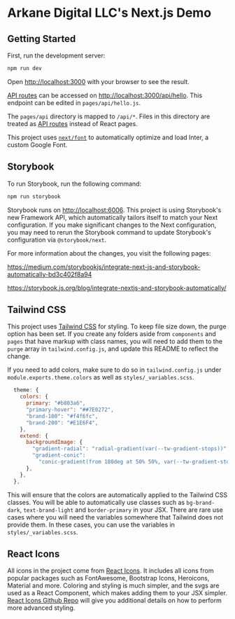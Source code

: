 # Arkane Digital LLC's Next.js Demo

## Getting Started

First, run the development server:

```bash
npm run dev
```

Open [http://localhost:3000](http://localhost:3000) with your browser to see the result.

[API routes](https://nextjs.org/docs/api-routes/introduction) can be accessed on [http://localhost:3000/api/hello](http://localhost:3000/api/hello). This endpoint can be edited in `pages/api/hello.js`.

The `pages/api` directory is mapped to `/api/*`. Files in this directory are treated as [API routes](https://nextjs.org/docs/api-routes/introduction) instead of React pages.

This project uses [`next/font`](https://nextjs.org/docs/basic-features/font-optimization) to automatically optimize and load Inter, a custom Google Font.

## Storybook

To run Storybook, run the following command:

```bash
npm run storybook
```

Storybook runs on [http://localhost:6006](http://localhost:6006). This project is using Storybook's new Framework API, which automatically tailors itself to match your Next configuration. If you make significant changes to the Next configuration, you may need to rerun the Storybook command to update Storybook's configuration via `@storybook/next`.

For more information about the changes, you visit the following pages:

https://medium.com/storybookjs/integrate-next-js-and-storybook-automatically-bd3c402f8a94

https://storybook.js.org/blog/integrate-nextjs-and-storybook-automatically/

## Tailwind CSS

This project uses [Tailwind CSS](https://tailwindcss.com/) for styling. To keep file size down, the purge option has been set. If you create any folders aside from `components` and `pages` that have markup with class names, you will need to add them to the `purge` array in `tailwind.config.js`, and update this README to reflect the change.

If you need to add colors, make sure to do so in `tailwind.config.js` under `module.exports.theme.colors` as well as `styles/_variables.scss`.

```js
  theme: {
    colors: {
      primary: "#b803a6",
      "primary-hover": "##7E0272",
      "brand-100": "#f4f6fc",
      "brand-200": "#E1E6F4",
    },
    extend: {
      backgroundImage: {
        "gradient-radial": "radial-gradient(var(--tw-gradient-stops))",
        "gradient-conic":
          "conic-gradient(from 180deg at 50% 50%, var(--tw-gradient-stops))",
      },
    },
  },
```

This will ensure that the colors are automatically applied to the Tailwind CSS classes. You will be able to automatically use classes such as `bg-brand-dark`, `text-brand-light` and `border-primary` in your JSX. There are rare use cases where you will need the variables somewhere that Tailwind does not provide them. In these cases, you can use the variables in `styles/_variables.scss`.

## React Icons

All icons in the project come from [React Icons](https://react-icons.github.io/react-icons/). It includes all icons from popular packages such as FontAwesome, Bootstrap Icons, Heroicons, Material and more. Coloring and styling is much simpler, and the svgs are used as a React Component, which makes adding them to your JSX simpler. [React Icons Github Repo](https://github.com/react-icons/react-icons) will give you additional details on how to perform more advanced styling.
